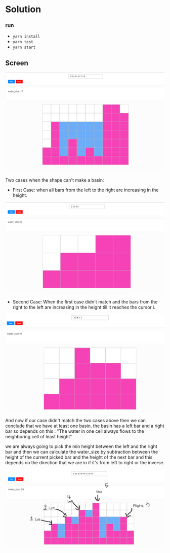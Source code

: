 # Solution

### run
- ``yarn install``
- ``yarn test``
- ``yarn start``

## Screen


![screen](./screen.png)


Two cases when the shape can't make a basin:

- First Case: when all bars from the left to the right are increasing in the height.

![first_case](./first_case.png)

- Second Case: When the first case didn't match and the bars from the right to the left are increasing in the height till it reaches the cursor i.

![second_case](./second_case.png)


And now if our case didn't match the two cases above then we can conclude that we have at least one basin.
the basin has a left bar and a right bar so depends on this : "The water in one cell always flows to the neighboring cell of least height"

we are always going to pick the min height between the left and the right bar
and then we can calculate the water_size by subtraction between the height of
the current picked bar and the height of the next bar and this depends on the
direction that we are in if it's from left to right or the inverse.

![three](./three.png)
